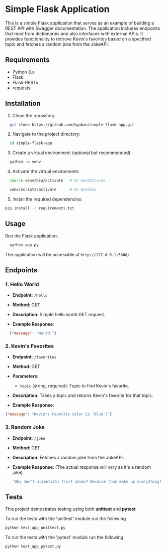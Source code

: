 # Simple Flask Application

This is a simple Flask application that serves as an example of building a REST API with Swagger documentation. The application includes endpoints that read from dictionaries and also interfaces with external APIs. It provides functionality to retrieve Kevin's favorites based on a specified topic and fetches a random joke from the JokeAPI.

## Requirements

- Python 3.x
- Flask
- Flask-RESTx
- requests

## Installation

1. Clone the repository:

  ```bash
    git clone https://github.com/kgaban/simple-flask-app.git
  ```
    
2.  Navigate to the project directory:
    
    
  ```bash
    cd simple-flask-app
  ```
    
3.  Create a virtual environment (optional but recommended):
        
  ```bash
    python -m venv
  ```
    
4.  Activate the virtual environment:
    
  ```bash
    source venv/bin/activate   # On macOS/Linux

    venv\Scripts\activate      # On Windows
  ```
    
5.  Install the required dependencies:
    
  ```bash
  pip install -r requirements.txt
  ```
    

## Usage

Run the Flask application:

```bash
  python app.py
```

The application will be accessible at `http://127.0.0.1:5000/`.

## Endpoints

### 1\. Hello World

*   **Endpoint**: `/hello`
    
*   **Method**: GET
    
*   **Description**: Simple hello world GET request.
    
*   **Example Response**:
    
  ```json
    {"message": "World!"}
  ```
    

### 2\. Kevin's Favorites

*   **Endpoint**: `/favorites`
    
*   **Method**: GET
    
*   **Parameters**:
    
    *   `topic` (string, required): Topic to find Kevin's favorite.
*   **Description**: Takes a topic and returns Kevin's favorite for that topic.
    
*   **Example Response**:
    
    
  ```json
  {"message": "Kevin's Favorite color is 'blue'!"}
  ```
    

### 3\. Random Joke

*   **Endpoint**: `/joke`
    
*   **Method**: GET
    
*   **Description**: Fetches a random joke from the JokeAPI.
    
*   **Example Response**: (The actual response will vary as it's a random joke)
    
    ```bash
    "Why don't scientists trust atoms? Because they make up everything!"
    ```

## Tests
This project demostrates testing using both **unittest** and **pytest**

To run the tests with the 'unittest' module run the following
```bash
python test_app_unittest.py
```

To run the tests with the 'pytest' module run the following
```bash
python test_app_pytest.py
```